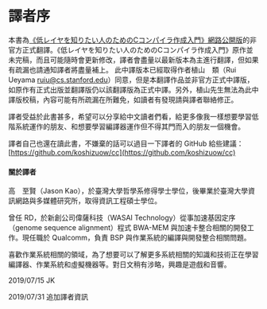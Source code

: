 # 譯者序

本書為[《低レイヤを知りたい人のためのCコンパイラ作成入門》網路公開版](https://www.sigbus.info/compilerbook)的非官方正式翻譯。《低レイヤを知りたい人のためのCコンパイラ作成入門》原作並未完稿，而且可能隨時會更新修改，譯者會盡量以最新版本為主進行翻譯，但如果有疏漏也請通知譯者將盡量補上。 此中譯版本已經取得作者植山　類（Rui Ueyama [ruiu@cs.stanford.edu](mailto:ruiu@cs.stanford.edu)）同意，但是本翻譯作品並非官方正式中譯版，如原作有正式出版並翻譯版仍以該翻譯版為正式中譯。另外，植山先生無法為此中譯版校稿，內容可能有所疏漏在所難免，如讀者有發現請與譯者聯絡修正。

譯者受益於此書甚多，希望可以分享給中文讀者們看，給更多像我一樣想要學習低階系統運作的朋友、和想要學習編譯器運作但不得其門而入的朋友一個機會。 

譯者自己也還在讀此書，不嫌棄的話可以過目一下譯者的 GitHub 給些建議：[https://github.com/koshizuow/cc](https://github.com/koshizuow/cc)

#### 關於譯者

高　至賢（Jason Kao），於臺灣大學哲學系修得學士學位，後畢業於臺灣大學資訊網路與多媒體研究所，取得資訊工程碩士學位。

曾任 RD，於新創公司偉薩科技（WASAI Technology）從事加速基因定序（genome sequence alignment）程式 BWA-MEM 與加速卡整合相關的開發工作。現任職於 Qualcomm，負責 BSP 與作業系統的編譯與開發整合相關問題。

喜歡作業系統相關的領域，為了想要可以了解更多系統相關的知識和技術正在學習編譯器、作業系統和虛擬機器等。對日文稍有涉略，興趣是遊戲和音響。

2019/07/15 JK

2019/07/31 追加譯者資訊

